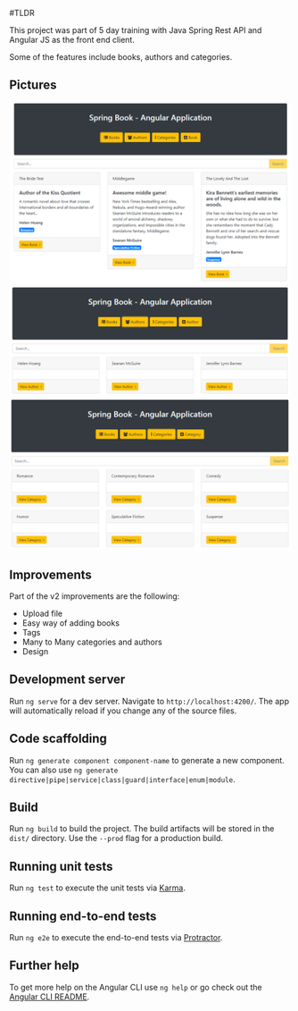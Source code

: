 #TLDR

This project was part of 5 day training with Java Spring Rest API and Angular JS as the front end client.

Some of the features include books, authors and categories.

## Pictures

![Books](Books.png)
![Authors](Authors.png)
![Categories](Categories.png)

## Improvements

Part of the v2 improvements are the following:

- Upload file
- Easy way of adding books
- Tags
- Many to Many categories and authors
- Design

## Development server

Run `ng serve` for a dev server. Navigate to `http://localhost:4200/`. The app will automatically reload if you change any of the source files.

## Code scaffolding

Run `ng generate component component-name` to generate a new component. You can also use `ng generate directive|pipe|service|class|guard|interface|enum|module`.

## Build

Run `ng build` to build the project. The build artifacts will be stored in the `dist/` directory. Use the `--prod` flag for a production build.

## Running unit tests

Run `ng test` to execute the unit tests via [Karma](https://karma-runner.github.io).

## Running end-to-end tests

Run `ng e2e` to execute the end-to-end tests via [Protractor](http://www.protractortest.org/).

## Further help

To get more help on the Angular CLI use `ng help` or go check out the [Angular CLI README](https://github.com/angular/angular-cli/blob/master/README.md).
